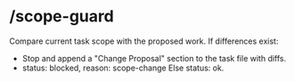 # /scope-guard
Compare current task scope with the proposed work. If differences exist:
- Stop and append a "Change Proposal" section to the task file with diffs.
- status: blocked, reason: scope-change
Else status: ok.
